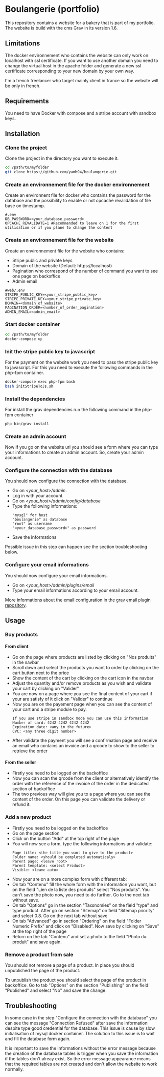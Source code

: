 # Boulangerie (portfolio)

This repository contains a website for a bakery that is part of my portfolio.
The website is build with the cms Grav in its version 1.6.

## Limitations

The docker environnement who contains the website can only work on localhost with ssl certificate.
If you want to use another domain you need to change the virtual host in the apache folder and generate a new ssl certificate corresponding to your new domain by your own way.

I'm a french freelancer who target mainly client in france so the website will be only in french.

## Requirements

You need to have Docker with compose and a stripe account with sandbox keys.

## Installation

### Clone the project

Clone the project in the directory you want to execute it.

```sh
cd /path/to/myfolder
git clone https://github.com/yanb94/boulangerie.git
```

### Create an environnement file for the docker environnement

Create an environnent file for docker who contains the password for the database and the possibility to enable or not opcache revalidation of file base on timestamp.

```env
#.env
DB_PASSWORD=<your_database_password>
OPCACHE_REVALIDATE=1 #Recommended to leave on 1 for the first utilisation or if you plane to change the content
```

### Create an environnement file for the website

Create an environnement file for the website who contains:

-   Stripe public and private keys
-   Domain of the website (Default: https://localhost)
-   Pagination who correspond of the number of command you want to see one page on backoffice
-   Admin email

```env
#web/.env
STRIPE_PUBLIC_KEY=<your_stripe_public_key>
STRIPE_PRIVATE_KEY=<your_stripe_private_key>
DOMAIN=<domain_of_website>
PAGINATION_ORDER=<number_of_order_pagination>
ADMIN_EMAIL=<admin_email>
```

### Start docker container

```sh
cd /path/to/myfolder
docker-compose up
```

### Init the stripe public key to javascript

For the payment on the website work you need to pass the stripe public key to javascript.
For this you need to execute the following commands in the php-fpm container.

```sh
docker-compose exec php-fpm bash
bash initStripeToJs.sh
```

### Install the dependencies

For install the grav dependencies run the following command in the php-fpm container

```sh
php bin/grav install
```

### Create an admin account

Now if you go on the website url you should see a form where you can type your informations to create an admin account.
So, create your admin account.

### Configure the connection with the database

You should now configure the connection with the database.

-   Go on _<your_host>/admin_.
-   Log in with your account.
-   Go on _<your_host>/admin/config/database_
-   Type the following informations:
    ```
    "mysql" for host
    "boulangerie" as database
    "root" as username
    "<your_database_password>" as password
    ```
-   Save the informations

Possible issue in this step can happen see the section troubleshooting below.

### Configure your email informations

You should now configure your email informations.

-   Go on _<your_host>/admin/plugins/email_
-   Type your email informations according to your email account.

More informations about the email configuration in the [grav email plugin repository](https://github.com/getgrav/grav-plugin-email).

## Usage

### Buy products

#### From client

-   Go on the page where products are listed by clicking on "Nos produits" in the navbar
-   Scroll down and select the products you want to order by clicking on the cart button next to the price
-   Show the content of the cart by clicking on the cart icon in the navbar
-   Adjust the quantity and/or remove products as you wish and validate your cart by clicking on "Valider"
-   You are now on a page where you see the final content of your cart if your are satisfy of it click on "Valider" to continue
-   Now you are on the payement page when you can see the content of your cart and a stripe module to pay.
    ```
    If you use stripe in sandbox mode you can use this information
    Number of card: 4242 4242 4242 4242
    Expiration date: <any in the future>
    CVC: <any three digit number>
    ```
-   After validate the payment you will see a confirmation page and receive an email who contains an invoice and a qrcode to show to the seller to retrieve the order

#### From the seller

-   Firstly you need to be logged on the backoffice
-   Now you can scan the qrcode from the client or alternatively identify the order with the reference of the invoice of the order in the dedicated section of backoffice
-   The two previous way will give you to a page where you can see the content of the order. On this page you can validate the delivery or refund it.

### Add a new product

-   Firstly you need to be logged on the backoffice
-   Go on the page section
-   Click on the button "Add" at the top right of the page
-   You will now see a form, type the following informations and validate:
    ```
    Page title: <the title you want to give to the product>
    Folder name: <should be completed automaticaly>
    Parent page: <leave root>
    Parent template: <select Product>
    Visible: <leave auto>
    ```
-   Now your are on a more complex form with different tab:
-   On tab "Contenu" fill the whole form with the information you want, but on the field "Lien de la liste des produits" select "Nos produits". You can't save the photo now, you need to do further. Go to the next tab without save.
-   On tab "Options" go in the section "Taxonomies" on the field "type" and type product. After go on section "Sitemap" on field "Sitemap priority" and select 0.8. Go on the next tab without save
-   On tab "Advanced" go in section "Ordering" on the field "Folder Numeric Prefix" and click on "Disabled". Now save by clicking on "Save" at the top right of the page
-   Return on the tab "Contenu" and set a photo to the field "Photo du produit" and save again.

### Remove a product from sale

You should not remove a page of a product. In place you should unpublished the page of the product.

To unpublish the product you should select the page of the product in backoffice. Go to tab "Options" on the section "Publishing" on the field "Published" and select "No" and save the change.

## Troubleshooting

In some case in the step "Configure the connection with the database" you can see the message "Connection Refused" after save the information despite type good credential for the database. This issue is cause by slow initialisation of mysql docker container. The solution to this issue is to wait and fill the database form again.

It is important to save the informations without the error message because the creation of the database tables is trigger when you save the information if the tables don't alreay exist. So the error message appearance means that the required tables are not created and don't allow the website to work normally.
